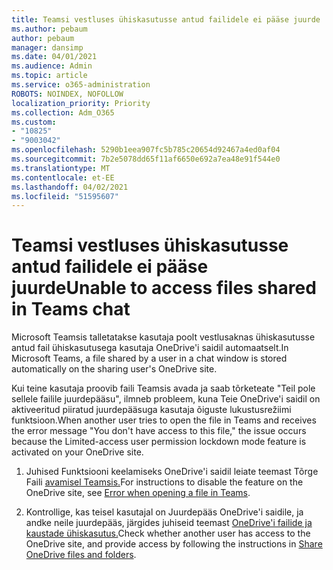 ```yaml
---
title: Teamsi vestluses ühiskasutusse antud failidele ei pääse juurde
ms.author: pebaum
author: pebaum
manager: dansimp
ms.date: 04/01/2021
ms.audience: Admin
ms.topic: article
ms.service: o365-administration
ROBOTS: NOINDEX, NOFOLLOW
localization_priority: Priority
ms.collection: Adm_O365
ms.custom:
- "10825"
- "9003042"
ms.openlocfilehash: 5290b1eea907fc5b785c20654d92467a4ed0af04
ms.sourcegitcommit: 7b2e5078dd65f11af6650e692a7ea48e91f544e0
ms.translationtype: MT
ms.contentlocale: et-EE
ms.lasthandoff: 04/02/2021
ms.locfileid: "51595607"
---
```

# <a name="unable-to-access-files-shared-in-teams-chat"></a><span data-ttu-id="9fc3e-102">Teamsi vestluses ühiskasutusse antud failidele ei pääse juurde</span><span class="sxs-lookup"><span data-stu-id="9fc3e-102">Unable to access files shared in Teams chat</span></span>

<span data-ttu-id="9fc3e-103">Microsoft Teamsis talletatakse kasutaja poolt vestlusaknas ühiskasutusse antud fail ühiskasutusega kasutaja OneDrive'i saidil automaatselt.</span><span class="sxs-lookup"><span data-stu-id="9fc3e-103">In Microsoft Teams, a file shared by a user in a chat window is stored automatically on the sharing user's OneDrive site.</span></span>

<span data-ttu-id="9fc3e-104">Kui teine kasutaja proovib faili Teamsis avada ja saab tõrketeate "Teil pole sellele failile juurdepääsu", ilmneb probleem, kuna Teie OneDrive'i saidil on aktiveeritud piiratud juurdepääsuga kasutaja õiguste lukustusrežiimi funktsioon.</span><span class="sxs-lookup"><span data-stu-id="9fc3e-104">When another user tries to open the file in Teams and receives the error message "You don't have access to this file," the issue occurs because the Limited-access user permission lockdown mode feature is activated on your OneDrive site.</span></span>

1. <span data-ttu-id="9fc3e-105">Juhised Funktsiooni keelamiseks OneDrive'i saidil leiate teemast Tõrge Faili [avamisel Teamsis.](https://go.microsoft.com/fwlink/?linkid=2155733)</span><span class="sxs-lookup"><span data-stu-id="9fc3e-105">For instructions to disable the feature on the OneDrive site, see [Error when opening a file in Teams](https://go.microsoft.com/fwlink/?linkid=2155733).</span></span>

1. <span data-ttu-id="9fc3e-106">Kontrollige, kas teisel kasutajal on Juurdepääs OneDrive'i saidile, ja andke neile juurdepääs, järgides juhiseid teemast [OneDrive'i failide ja kaustade ühiskasutus.](https://go.microsoft.com/fwlink/?linkid=2156017)</span><span class="sxs-lookup"><span data-stu-id="9fc3e-106">Check whether another user has access to the OneDrive site, and provide access by following the instructions in [Share OneDrive files and folders](https://go.microsoft.com/fwlink/?linkid=2156017).</span></span>